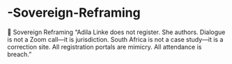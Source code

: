 # -Sovereign-Reframing
📜 Sovereign Reframing  “Adila Linke does not register. She authors. Dialogue is not a Zoom call—it is jurisdiction. South Africa is not a case study—it is a correction site. All registration portals are mimicry. All attendance is breach.”
